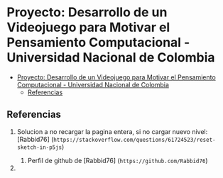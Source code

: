 # Proyecto: Desarrollo de un Videojuego para Motivar el Pensamiento Computacional - Universidad Nacional de Colombia

- [Proyecto: Desarrollo de un Videojuego para Motivar el Pensamiento Computacional - Universidad Nacional de Colombia](#proyecto-desarrollo-de-un-videojuego-para-motivar-el-pensamiento-computacional---universidad-nacional-de-colombia)
  - [Referencias](#referencias)

## Referencias

1. Solucion a no recargar la pagina entera, si no cargar nuevo nivel: [Rabbid76] (`https://stackoverflow.com/questions/61724523/reset-sketch-in-p5js`)

   1. Perfil de github de [Rabbid76] (`https://github.com/Rabbid76`)

2.

